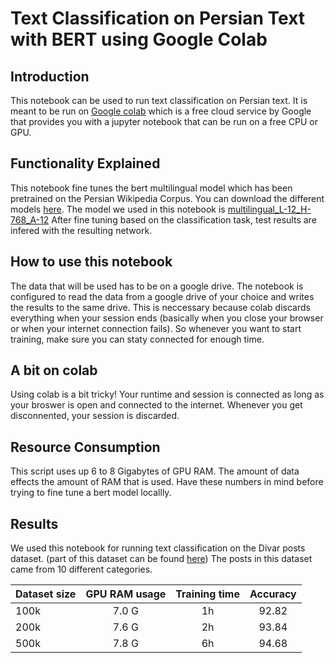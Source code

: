 # Text Classification on Persian Text with BERT using Google Colab

## Introduction
This notebook can be used to run text classification on Persian text. It is meant to be run on [Google colab](colab.research.google.com) which is a free cloud service by Google that provides you with a jupyter notebook that can be run on a free CPU or GPU.

## Functionality Explained

This notebook fine tunes the bert multilingual model which has been pretrained on the Persian Wikipedia Corpus. You can download the different models [here](github.com/google-research/bert).
The model we used in this notebook is [multilingual_L-12_H-768_A-12](https://storage.googleapis.com/bert_models/2018_11_23/multi_cased_L-12_H-768_A-12.zip)
After fine tuning based on the classification task, test results are infered with the resulting network.

## How to use this notebook

The data that will be used has to be on a google drive. The notebook is configured to read the data from a google drive of your choice and writes the results to the same drive. This is neccessary because colab discards everything when your session ends (basically when you close your browser or when your internet connection fails). So whenever you want to start training, make sure you can staty connected for enough time.

## A bit on colab
Using colab is a bit tricky! Your runtime and session is connected as long as your broswer is open and connected to the internet. Whenever you get disconnented, your session is discarded.

## Resource Consumption

This script uses up 6 to 8 Gigabytes of GPU RAM. The amount of data effects the amount of RAM that is used.
Have these numbers in mind before trying to fine tune a bert model locallly.


## Results

We used this notebook for running text classification on the Divar posts dataset. (part of this dataset can be found [here](https://research.cafebazaar.ir/visage/datasets/)) The posts in this dataset came from 10 different categories.

Dataset size | GPU RAM usage   |  Training time | Accuracy
-------------| :-------------: | :------------: | :----------------:
100k         |  7.0 G          |  1h            | 92.82
200k         |  7.6 G          |  2h            | 93.84
500k         |  7.8 G          |  6h            | 94.68